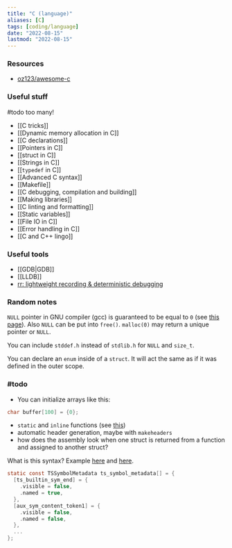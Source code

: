 ```yaml
---
title: "C (language)"
aliases: [C]
tags: [coding/language]
date: "2022-08-15"
lastmod: "2022-08-15"
---
```


### Resources
- [oz123/awesome-c](https://github.com/oz123/awesome-c)

### Useful stuff
#todo too many!
- [[C tricks]]
- [[Dynamic memory allocation in C]]
- [[C declarations]]
- [[Pointers in C]]
- [[struct in C]]
- [[Strings in C]]
- [[`typedef` in C]]
- [[Advanced C syntax]]
- [[Makefile]]
- [[C debugging, compilation and building]]
- [[Making libraries]]
- [[C linting and formatting]]
- [[Static variables]]
- [[File IO in C]]
- [[Error handling in C]]
- [[C and C++ lingo]]

### Useful tools
- [[GDB|GDB]]
- [[LLDB]]
- [rr: lightweight recording & deterministic debugging](https://rr-project.org/)

### Random notes
`NULL` pointer in GNU compiler (gcc) is guaranteed to be equal to `0` (see [this page](https://www.gnu.org/software/libc/manual/html_node/Null-Pointer-Constant.html)). Also `NULL` can be put into `free()`. `malloc(0)` may return a unique pointer or `NULL`.

You can include `stddef.h` instead of `stdlib.h` for `NULL` and `size_t`.

You can declare an `enum` inside of a `struct`. It will act the same as if it was defined in the outer scope.

### #todo 
- You can initialize arrays like this:
```C
char buffer[100] = {0};
```
- `static` and `inline` functions (see [this](https://stackoverflow.com/questions/31108159/))
- automatic header generation, maybe with `makeheaders`
- how does the assembly look when one struct is returned from a function and assigned to another struct?

What is this syntax? Example [here](https://github.com/gbprod/tree-sitter-twig/blob/42f379e658b16b37804c72a1e30c9a4ccd81f52e/src/parser.c#L488) and [here](https://github.com/gbprod/tree-sitter-twig/blob/42f379e658b16b37804c72a1e30c9a4ccd81f52e/src/parser.c#L1095).
```C
static const TSSymbolMetadata ts_symbol_metadata[] = {
  [ts_builtin_sym_end] = {
    .visible = false,
    .named = true,
  },
  [aux_sym_content_token1] = {
    .visible = false,
    .named = false,
  },
  ...
};
```